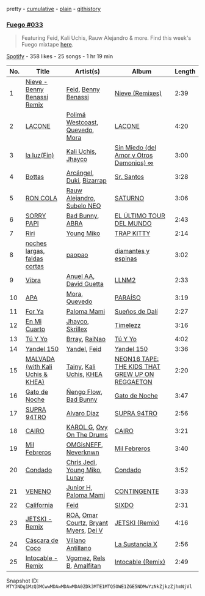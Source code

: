 pretty - [cumulative](/playlists/cumulative/37i9dQZF1DWZZrryBktb0e.md) - [plain](/playlists/plain/37i9dQZF1DWZZrryBktb0e) - [githistory](https://github.githistory.xyz/mackorone/spotify-playlist-archive/blob/main/playlists/plain/37i9dQZF1DWZZrryBktb0e)

### [Fuego \#033](https://open.spotify.com/playlist/37i9dQZF1DWZZrryBktb0e)

> Featuring Feid, Kali Uchis, Rauw Alejandro & more\. Find this week's Fuego mixtape <a href="https://open.spotify.com/playlist/37i9dQZF1DX8sljIJzI0oo?si=aa97e696f74241eb">here</a>.

[Spotify](https://open.spotify.com/user/spotify) - 358 likes - 25 songs - 1 hr 19 min

| No. | Title | Artist(s) | Album | Length |
|---|---|---|---|---|
| 1 | [Nieve \- Benny Benassi Remix](https://open.spotify.com/track/2QG6VgmvMV7mYPME1evMeC) | [Feid](https://open.spotify.com/artist/2LRoIwlKmHjgvigdNGBHNo), [Benny Benassi](https://open.spotify.com/artist/4Ws2otunReOa6BbwxxpCt6) | [Nieve \(Remixes\)](https://open.spotify.com/album/4smxiuT4f7lMI4j2TDmhzr) | 2:39 |
| 2 | [LACONE](https://open.spotify.com/track/4Rjq1TZbF0bDstOs6SiI6J) | [Polimá Westcoast](https://open.spotify.com/artist/768O5GliF0bqscyghggrbE), [Quevedo](https://open.spotify.com/artist/52iwsT98xCoGgiGntTiR7K), [Mora](https://open.spotify.com/artist/0Q8NcsJwoCbZOHHW63su5S) | [LACONE](https://open.spotify.com/album/05nsQTXQ0rPJbqnW4uOxx2) | 4:20 |
| 3 | [la luz\(Fín\)](https://open.spotify.com/track/4a1s8jkTbAoTlvj6x8pHK6) | [Kali Uchis](https://open.spotify.com/artist/1U1el3k54VvEUzo3ybLPlM), [Jhayco](https://open.spotify.com/artist/6nVcHLIgY5pE2YCl8ubca1) | [Sin Miedo \(del Amor y Otros Demonios\) ∞](https://open.spotify.com/album/00wSTrFxoSzA7eeS1UxHgd) | 3:00 |
| 4 | [Bottas](https://open.spotify.com/track/5G5Xl4HHGJM6MrMAUIb538) | [Arcángel](https://open.spotify.com/artist/4SsVbpTthjScTS7U2hmr1X), [Duki](https://open.spotify.com/artist/1bAftSH8umNcGZ0uyV7LMg), [Bizarrap](https://open.spotify.com/artist/716NhGYqD1jl2wI1Qkgq36) | [Sr\. Santos](https://open.spotify.com/album/2AvuFDqTlnxvYhyVaLU6NY) | 3:28 |
| 5 | [RON COLA](https://open.spotify.com/track/5S8i9p2xS8M8pFqfZMbMzI) | [Rauw Alejandro](https://open.spotify.com/artist/1mcTU81TzQhprhouKaTkpq), [Subelo NEO](https://open.spotify.com/artist/5jNjbQYkujIbjSvvKroBlv) | [SATURNO](https://open.spotify.com/album/5AcRssiG0Zqu3lqYW7hMoM) | 3:06 |
| 6 | [SORRY PAPI](https://open.spotify.com/track/5jZ32WOU7sqzDYbzINwMUk) | [Bad Bunny](https://open.spotify.com/artist/4q3ewBCX7sLwd24euuV69X), [ABRA](https://open.spotify.com/artist/3ZJxEmjYZd5VOqZ8o3aXiL) | [EL ÚLTIMO TOUR DEL MUNDO](https://open.spotify.com/album/2d9BCZeAAhiZWPpbX9aPCW) | 2:43 |
| 7 | [Riri](https://open.spotify.com/track/13FHy6nHjXHbzHj1dZFB1G) | [Young Miko](https://open.spotify.com/artist/3qsKSpcV3ncke3hw52JSMB) | [TRAP KITTY](https://open.spotify.com/album/6Pd4PYQpNXE7z3Scyfv0AV) | 2:14 |
| 8 | [noches largas, faldas cortas](https://open.spotify.com/track/0HZanBVjCHvVOSsrMvS08L) | [paopao](https://open.spotify.com/artist/5AS4y4rlmbUYDCdg35qmI9) | [diamantes y espinas](https://open.spotify.com/album/3o86U2Y7aQCgQe2kQQOz8T) | 3:02 |
| 9 | [Vibra](https://open.spotify.com/track/0DU150UuvrIsqOzAoeB2Zv) | [Anuel AA](https://open.spotify.com/artist/2R21vXR83lH98kGeO99Y66), [David Guetta](https://open.spotify.com/artist/1Cs0zKBU1kc0i8ypK3B9ai) | [LLNM2](https://open.spotify.com/album/6DJslQtfD7mGFGZpfiyrVf) | 2:33 |
| 10 | [APA](https://open.spotify.com/track/3vKYvbzB7801a5qd47pxkm) | [Mora](https://open.spotify.com/artist/0Q8NcsJwoCbZOHHW63su5S), [Quevedo](https://open.spotify.com/artist/52iwsT98xCoGgiGntTiR7K) | [PARAÍSO](https://open.spotify.com/album/7b3PrkHcWx17AQwlI2M1Uc) | 3:19 |
| 11 | [For Ya](https://open.spotify.com/track/02qrtIRuwbGgs2wCvdOFme) | [Paloma Mami](https://open.spotify.com/artist/7rOlQwf8OuFLFQp4aydjBt) | [Sueños de Dalí](https://open.spotify.com/album/4jfOmy33i7nM0gW5zPslJK) | 2:27 |
| 12 | [En Mi Cuarto](https://open.spotify.com/track/2Doh4izLZGrUD3yOSs9y9G) | [Jhayco](https://open.spotify.com/artist/6nVcHLIgY5pE2YCl8ubca1), [Skrillex](https://open.spotify.com/artist/5he5w2lnU9x7JFhnwcekXX) | [Timelezz](https://open.spotify.com/album/3AwzfcsXeljU7JkG5GQn8Y) | 3:16 |
| 13 | [Tú Y Yo](https://open.spotify.com/track/1gdTePGTxJ7C27UxqIYzrm) | [Brray](https://open.spotify.com/artist/1GKIlPFdcewHtpDVCQ8zmJ), [RaiNao](https://open.spotify.com/artist/42LEQxfXLEuzdqorKBbUVN) | [Tú Y Yo](https://open.spotify.com/album/1AY4Zx80mZRaqLT0rOwuTo) | 4:02 |
| 14 | [Yandel 150](https://open.spotify.com/track/2oiixB9QMIzhWaHGVlQx4g) | [Yandel](https://open.spotify.com/artist/0eHQ9o50hj6ZDNBt6Ys1sD), [Feid](https://open.spotify.com/artist/2LRoIwlKmHjgvigdNGBHNo) | [Yandel 150](https://open.spotify.com/album/0T4sp7vn9arhvBUAda3foX) | 3:36 |
| 15 | [MALVADA \(with Kali Uchis & KHEA\)](https://open.spotify.com/track/0oW1upYPuCWkarwMWZD0NK) | [Tainy](https://open.spotify.com/artist/0GM7qgcRCORpGnfcN2tCiB), [Kali Uchis](https://open.spotify.com/artist/1U1el3k54VvEUzo3ybLPlM), [KHEA](https://open.spotify.com/artist/4m6ubhNsdwF4psNf3R8kwR) | [NEON16 TAPE: THE KIDS THAT GREW UP ON REGGAETON](https://open.spotify.com/album/0yYekqi5aLywihK4YtigeN) | 2:20 |
| 16 | [Gato de Noche](https://open.spotify.com/track/54ELExv56KCAB4UP9cOCzC) | [Ñengo Flow](https://open.spotify.com/artist/12vb80Km0Ew53ABfJOepVz), [Bad Bunny](https://open.spotify.com/artist/4q3ewBCX7sLwd24euuV69X) | [Gato de Noche](https://open.spotify.com/album/2GS2h80Dp8rFdGEa0j0JhH) | 3:47 |
| 17 | [SUPRA 94TRO](https://open.spotify.com/track/711HDUbtqYw1FEdSk5dkpO) | [Alvaro Diaz](https://open.spotify.com/artist/5J7rXWjtn5HzUkJ4Jet8Fr) | [SUPRA 94TRO](https://open.spotify.com/album/4Nu88yMEmPXFahuw65nZem) | 2:56 |
| 18 | [CAIRO](https://open.spotify.com/track/6WbAhuwE6fCOriBu5786X1) | [KAROL G](https://open.spotify.com/artist/790FomKkXshlbRYZFtlgla), [Ovy On The Drums](https://open.spotify.com/artist/3m5qlPf2OkihLz3dRYnkPA) | [CAIRO](https://open.spotify.com/album/1yzsYuo0fqKWvYimSWL5RA) | 3:21 |
| 19 | [Mil Febreros](https://open.spotify.com/track/1QA87XZBkITHsUlH63p95S) | [OMGisNEFF](https://open.spotify.com/artist/58A4Qwc7kr97PARjHizb8g), [Neverknwn](https://open.spotify.com/artist/3h83Vh5q1KWo8KkvvV1kPa) | [Mil Febreros](https://open.spotify.com/album/3vqLFTeSehizfEzN0TyTwm) | 3:40 |
| 20 | [Condado](https://open.spotify.com/track/4C8QCrEqxlZ6esLR2Ws3Qh) | [Chris Jedi](https://open.spotify.com/artist/0qTZZWLzuD59Un5r1speHm), [Young Miko](https://open.spotify.com/artist/3qsKSpcV3ncke3hw52JSMB), [Lunay](https://open.spotify.com/artist/47MpMsUfWtgyIIBEFOr4FE) | [Condado](https://open.spotify.com/album/5JcLIpNJRiSXihxPTkY1DD) | 3:52 |
| 21 | [VENENO](https://open.spotify.com/track/7hID0StXCgSbBeJ1WdHhYB) | [Junior H](https://open.spotify.com/artist/7Gi6gjaWy3DxyilpF1a8Is), [Paloma Mami](https://open.spotify.com/artist/7rOlQwf8OuFLFQp4aydjBt) | [CONTINGENTE](https://open.spotify.com/album/6J0q4a7WkkI6OvlZC4rLpi) | 3:33 |
| 22 | [California](https://open.spotify.com/track/19iUrnYyBAG5LaxT72ajsM) | [Feid](https://open.spotify.com/artist/2LRoIwlKmHjgvigdNGBHNo) | [SIXDO](https://open.spotify.com/album/31L7J7AO993tSBxAunoeoa) | 2:31 |
| 23 | [JETSKI \- Remix](https://open.spotify.com/track/0ncCaYom8GIvfCjuecL2eP) | [ROA](https://open.spotify.com/artist/4cYbf45YbZptNISnhay0xH), [Omar Courtz](https://open.spotify.com/artist/3E12tRURRvPfHz0hAMCFYc), [Bryant Myers](https://open.spotify.com/artist/6w9ToX5slZ4uIdmD17hJ3c), [Dei V](https://open.spotify.com/artist/2YRyPiW98bpkARAS4B3OQP) | [JETSKI \(Remix\)](https://open.spotify.com/album/13W7b2LEH1MpoWPQzNpsHI) | 4:16 |
| 24 | [Cáscara de Coco](https://open.spotify.com/track/0IPoG1zyHibWHm3ACZdgBP) | [Villano Antillano](https://open.spotify.com/artist/1pi7nGhOM7PTHR5YEgXVGq) | [La Sustancia X](https://open.spotify.com/album/3vNcWxeBpYQJ9OkAcm3ch3) | 2:56 |
| 25 | [Intocable \- Remix](https://open.spotify.com/track/12wrn8c4kzJR9pqTsQIVPN) | [Vgomez](https://open.spotify.com/artist/7dtDNOdU0y0uHtjsVDOlU4), [Rels B](https://open.spotify.com/artist/2IMZYfNi21MGqxopj9fWx8), [Amalfitan](https://open.spotify.com/artist/2BnLHLbvzwOsSVFLnfpxKh) | [Intocable \(Remix\)](https://open.spotify.com/album/6ounTjjFKJEvu2HV6UAMFr) | 2:49 |

Snapshot ID: `MTY3NDg1MzQ3MCwwMDAwMDAwMDA0ZDk3MTE1MTQ5OWE1ZGE5NDMwYzNkZjkzZjhmNjVl`
